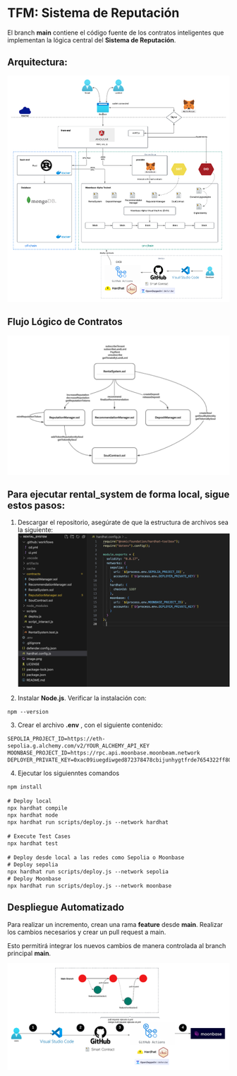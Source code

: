 # TFM: Sistema de Reputación
El branch **main** contiene el código fuente de los contratos inteligentes que implementan la lógica central del **Sistema de Reputación**.


## Arquitectura:

![Arquitectura](./static/image.png)

## Flujo Lógico de Contratos

![Flujo Lógico de Contratos](./static/flujo_logico.png)

## Para ejecutar rental_system de forma local, sigue estos pasos:

1. Descargar el repositorio, asegúrate de que la estructura de archivos sea la siguiente:
![Arquetipo](./static/source.png)

2. Instalar **Node.js**.
Verificar la instalación con:
```shell
npm --version

```

3. Crear el archivo **.env** , con el siguiente contenido:

```shell
SEPOLIA_PROJECT_ID=https://eth-sepolia.g.alchemy.com/v2/YOUR_ALCHEMY_API_KEY
MOONBASE_PROJECT_ID=https://rpc.api.moonbase.moonbeam.network
DEPLOYER_PRIVATE_KEY=0xac09iuegdiwged872378478cbijunhygtfrde7654322ff80

```
4. Ejecutar los siguienntes comandos

```shell
npm install

# Deploy local
npx hardhat compile
npx hardhat node
npx hardhat run scripts/deploy.js --network hardhat

# Execute Test Cases
npx hardhat test

# Deploy desde local a las redes como Sepolia o Moonbase
# Deploy sepolia
npx hardhat run scripts/deploy.js --network sepolia
# Deploy Moonbase
npx hardhat run scripts/deploy.js --network moonbase
```

## Despliegue Automatizado

Para realizar un incremento, crean una rama **feature** desde **main**. Realizar los cambios necesarios y crear un pull request a main.

Esto permitirá integrar los nuevos cambios de manera controlada al branch principal **main**.


![Arquitectura](./static/ci_cd.png)
